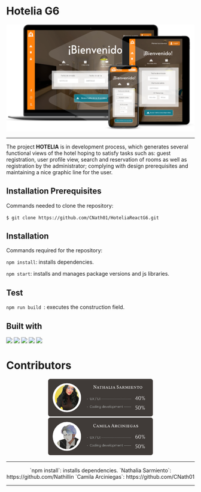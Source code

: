 # Hotelia G6   



![](https://github.com/CNath01/HoteliaReactG6/blob/main/public/mockupp.png?raw=true)

-----------

The project **HOTELIA** is in development process, which generates several functional views of the hotel hoping to satisfy tasks such as: guest registration, user profile view, search and reservation of rooms as well as registration by the administrator; complying with design prerequisites and maintaining a nice graphic line for the user.

## Installation Prerequisites  

Commands needed to clone the repository: 

`$ git clone https://github.com/CNath01/HoteliaReactG6.git`

## Installation 
Commands required for the repository:

`npm install`: installs dependencies. 

`npm start`: installs and manages package versions and js libraries.


## Test  

`npm run build `: executes the construction field.


## Built with 

![](https://img.shields.io/badge/React-20232A?style=for-the-badge&logo=react&logoColor=61DAFB) ![](https://img.shields.io/badge/JavaScript-F7DF1E?style=for-the-badge&logo=javascript&logoColor=black) ![](https://img.shields.io/badge/HTML5-E34F26?style=for-the-badge&logo=html5&logoColor=white) ![](https://img.shields.io/badge/CSS3-1572B6?style=for-the-badge&logo=css3&logoColor=white) ![](https://img.shields.io/badge/React-20232A?style=for-the-badge&logo=react&logoColor=61DAFB)



 

# Contributors 
<p align="center"> <img width="280" height="100" src="https://github.com/CNath01/HoteliaReactG6/blob/main/public/natha.png?raw=true/200/300?style=centerme">  <img width="280" height="100" src="https://github.com/CNath01/HoteliaReactG6/blob/main/public/cam.png?raw=true"> </p>

-------
<p align="center">
`npm install`: installs dependencies. 
`Nathalia Sarmiento`: https://github.com/Nathillin    
`Camila Arciniegas`: https://github.com/CNath01 </p>

-------






